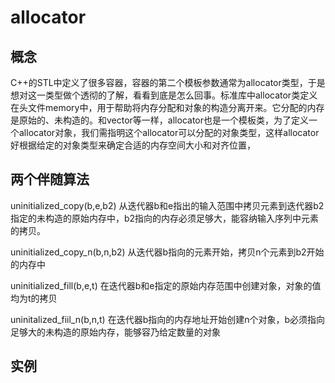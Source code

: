 # allocator

## 概念
  C++的STL中定义了很多容器，容器的第二个模板参数通常为allocator类型，于是想对这一类型做个透彻的了解，看看到底是怎么回事。标准库中allocator类定义在头文件memory中，用于帮助将内存分配和对象的构造分离开来。它分配的内存是原始的、未构造的。和vector等一样，allocator也是一个模板类，为了定义一个allocator对象，我们需指明这个allocator可以分配的对象类型，这样allocator好根据给定的对象类型来确定合适的内存空间大小和对齐位置，


## 两个伴随算法

uninitialized_copy(b,e,b2)       从迭代器b和e指出的输入范围中拷贝元素到迭代器b2指定的未构造的原始内存中，b2指向的内存必须足够大，能容纳输入序列中元素的拷贝。

uninitialized_copy_n(b,n,b2)   从迭代器b指向的元素开始，拷贝n个元素到b2开始的内存中



uninitialized_fill(b,e,t)               在迭代器b和e指定的原始内存范围中创建对象，对象的值均为t的拷贝

uninitalized_fiil_n(b,n,t)             在迭代器b指向的内存地址开始创建n个对象，b必须指向足够大的未构造的原始内存，能够容乃给定数量的对象


## 实例


